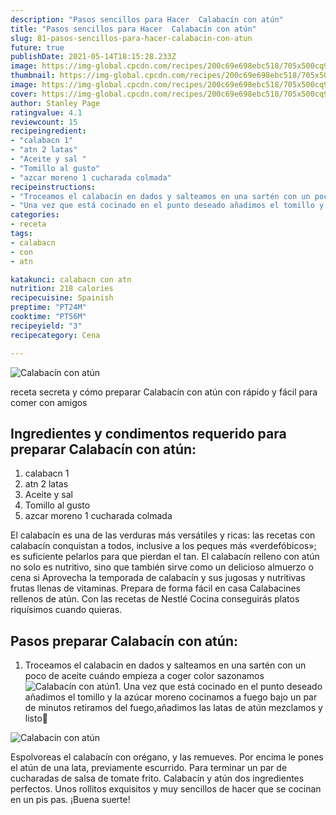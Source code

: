 ```yaml
---
description: "Pasos sencillos para Hacer  Calabacín con atún"
title: "Pasos sencillos para Hacer  Calabacín con atún"
slug: 81-pasos-sencillos-para-hacer-calabacin-con-atun
future: true
publishDate: 2021-05-14T18:15:28.233Z
image: https://img-global.cpcdn.com/recipes/200c69e698ebc518/705x500cq90/calabacin-con-atun-foto-principal.jpg
thumbnail: https://img-global.cpcdn.com/recipes/200c69e698ebc518/705x500cq90/calabacin-con-atun-foto-principal.jpg
image: https://img-global.cpcdn.com/recipes/200c69e698ebc518/705x500cq90/calabacin-con-atun-foto-principal.jpg
cover: https://img-global.cpcdn.com/recipes/200c69e698ebc518/705x500cq90/calabacin-con-atun-foto-principal.jpg
author: Stanley Page
ratingvalue: 4.1
reviewcount: 15
recipeingredient:
- "calabacn 1"
- "atn 2 latas"
- "Aceite y sal "
- "Tomillo al gusto"
- "azcar moreno 1 cucharada colmada"
recipeinstructions:
- "Troceamos el calabacín en dados y salteamos en una sartén con un poco de aceite cuándo empieza a coger color sazonamos"
- "Una vez que está cocinado en el punto deseado añadimos el tomillo y la azúcar moreno cocinamos a fuego bajo un par de minutos retiramos del fuego,añadimos las latas de atún mezclamos y listo🤤"
categories:
- receta
tags:
- calabacn
- con
- atn

katakunci: calabacn con atn 
nutrition: 218 calories
recipecuisine: Spainish
preptime: "PT24M"
cooktime: "PT56M"
recipeyield: "3"
recipecategory: Cena

---
```



![Calabacín con atún](https://img-global.cpcdn.com/recipes/200c69e698ebc518/705x500cq90/calabacin-con-atun-foto-principal.jpg)

receta secreta y cómo preparar Calabacín con atún con rápido y fácil para comer con amigos

<!--inarticleads1-->

## Ingredientes y condimentos requerido para preparar Calabacín con atún:

1. calabacn 1
1. atn 2 latas
1. Aceite y sal 
1. Tomillo al gusto
1. azcar moreno 1 cucharada colmada

El calabacín es una de las verduras más versátiles y ricas: las recetas con calabacín conquistan a todos, inclusive a los peques más «verdefóbicos»; es suficiente pelarlos para que pierdan el tan. El calabacín relleno con atún no solo es nutritivo, sino que también sirve como un delicioso almuerzo o cena si Aprovecha la temporada de calabacín y sus jugosas y nutritivas frutas llenas de vitaminas. Prepara de forma fácil en casa Calabacines rellenos de atún. Con las recetas de Nestlé Cocina conseguirás platos riquísimos cuando quieras. 

<!--inarticleads2-->

## Pasos preparar Calabacín con atún:

1. Troceamos el calabacín en dados y salteamos en una sartén con un poco de aceite cuándo empieza a coger color sazonamos
<img src="https://img-global.cpcdn.com/steps/bb7c0aa5d41d8c65/160x128cq70/foto-del-paso-1-de-la-receta-calabacin-con-atun.jpg" alt="Calabacín con atún">1. Una vez que está cocinado en el punto deseado añadimos el tomillo y la azúcar moreno cocinamos a fuego bajo un par de minutos retiramos del fuego,añadimos las latas de atún mezclamos y listo🤤
<img src="https://img-global.cpcdn.com/steps/2e0cb1f865a38db8/160x128cq70/foto-del-paso-2-de-la-receta-calabacin-con-atun.jpg" alt="Calabacín con atún">

Espolvoreas el calabacín con orégano, y las remueves. Por encima le pones el atún de una lata, previamente escurrido. Para terminar un par de cucharadas de salsa de tomate frito. Calabacín y atún dos ingredientes perfectos. Unos rollitos exquisitos y muy sencillos de hacer que se cocinan en un pis pas. 
¡Buena suerte!

